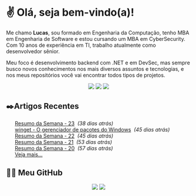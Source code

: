 # ✌ Olá, seja bem-vindo(a)!

Me chamo **Lucas**, sou formado em Engenharia da Computação, tenho MBA em Engenharia de Software e estou cursando um MBA em CyberSecurity.
Com 10 anos de experiência em TI, trabalho atualmente como desenvolvedor sênior.

Meu foco é desenvolvimento backend com .NET e em DevSec, mas sempre busco novos conhecimentos nos mais diversos assuntos e tecnologias, e nos meus repositórios você vai encontrar todos tipos de projetos.
</br><p align="center">
<a href="https://www.linkedin.com/in/lfrigodesouza/"><img src="https://img.shields.io/badge/-LinkedIn-0077B5?style=flat-square&logo=Linkedin&logoColor=white&link=https://www.linkedin.com/in/lfrigodesouza/"></a>
<a href="https://twitter.com/lfrigodesouza/"><img src="https://img.shields.io/badge/-Twitter-1DA1F2?style=flat-square&logo=twitter&logoColor=white&link=https://twitter.com/lfrigodesouza/"></a>
<a href="https://LFrigoDeSouza.NET/"><img src="https://img.shields.io/badge/-LFS.NET-9e9e9e?style=flat-square&logo=microsoft-edge&logoColor=white&link=https://LFrigoDeSouza.NET/"></a>
</p>

## ✒️Artigos Recentes
<ul>
<li style="list-style-type: none;"><a href="https://www.blog.lfrigodesouza.net/2021/06/08/resumo-da-semana/23/" target="_blank">Resumo da Semana - 23</a><i> &nbsp;(38 dias atrás)</i></li>
<li style="list-style-type: none;"><a href="https://www.blog.lfrigodesouza.net/2021/06/01/winget-O-gerenciador-de-pacotes-do-Windows/" target="_blank">winget - O gerenciador de pacotes do Windows</a><i> &nbsp;(45 dias atrás)</i></li>
<li style="list-style-type: none;"><a href="https://www.blog.lfrigodesouza.net/2021/05/31/resumo-da-semana/22/" target="_blank">Resumo da Semana - 22</a><i> &nbsp;(45 dias atrás)</i></li>
<li style="list-style-type: none;"><a href="https://www.blog.lfrigodesouza.net/2021/05/24/resumo-da-semana/21/" target="_blank">Resumo da Semana - 21</a><i> &nbsp;(53 dias atrás)</i></li>
<li style="list-style-type: none;"><a href="https://www.blog.lfrigodesouza.net/2021/05/19/resumo-da-semana/20/" target="_blank">Resumo da Semana - 20</a><i> &nbsp;(57 dias atrás)</i></li>

<li style="list-style-type: none;"><a href="https://blog.lfrigodesouza.net" target="_blank">Veja mais...</a></li>
</ul>

## 👨‍💻 Meu GitHub
<p align="center">
<img src="https://github-readme-stats.vercel.app/api/top-langs/?username=lfrigodesouza&layout=compact&theme=dark"/>
<img src="https://github-readme-stats.vercel.app/api?username=lfrigodesouza&show_icons=true&theme=dark">
</p>
